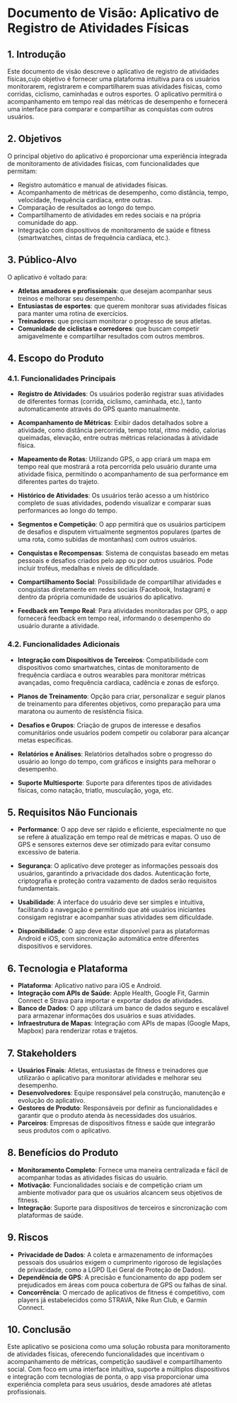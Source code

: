 # Documento de Visão: Aplicativo de Registro de Atividades Físicas

## 1. Introdução
Este documento de visão descreve o aplicativo de registro de atividades físicas,cujo objetivo é fornecer uma plataforma intuitiva para os usuários monitorarem, registrarem e compartilharem suas atividades físicas, como corridas, ciclismo, caminhadas e outros esportes. O aplicativo permitirá o acompanhamento em tempo real das métricas de desempenho e fornecerá uma interface para comparar e compartilhar as conquistas com outros usuários.

## 2. Objetivos
O principal objetivo do aplicativo é proporcionar uma experiência integrada de monitoramento de atividades físicas, com funcionalidades que permitam:
- Registro automático e manual de atividades físicas.
- Acompanhamento de métricas de desempenho, como distância, tempo, velocidade, frequência cardíaca, entre outras.
- Comparação de resultados ao longo do tempo.
- Compartilhamento de atividades em redes sociais e na própria comunidade do app.
- Integração com dispositivos de monitoramento de saúde e fitness (smartwatches, cintas de frequência cardíaca, etc.).

## 3. Público-Alvo
O aplicativo é voltado para:
- **Atletas amadores e profissionais**: que desejam acompanhar seus treinos e melhorar seu desempenho.
- **Entusiastas de esportes**: que querem monitorar suas atividades físicas para manter uma rotina de exercícios.
- **Treinadores**: que precisam monitorar o progresso de seus atletas.
- **Comunidade de ciclistas e corredores**: que buscam competir amigavelmente e compartilhar resultados com outros membros.

## 4. Escopo do Produto

### 4.1. Funcionalidades Principais
- **Registro de Atividades**: Os usuários poderão registrar suas atividades de diferentes formas (corrida, ciclismo, caminhada, etc.), tanto automaticamente através do GPS quanto manualmente.
  
- **Acompanhamento de Métricas**: Exibir dados detalhados sobre a atividade, como distância percorrida, tempo total, ritmo médio, calorias queimadas, elevação, entre outras métricas relacionadas à atividade física.

- **Mapeamento de Rotas**: Utilizando GPS, o app criará um mapa em tempo real que mostrará a rota percorrida pelo usuário durante uma atividade física, permitindo o acompanhamento de sua performance em diferentes partes do trajeto.

- **Histórico de Atividades**: Os usuários terão acesso a um histórico completo de suas atividades, podendo visualizar e comparar suas performances ao longo do tempo.

- **Segmentos e Competição**: O app permitirá que os usuários participem de desafios e disputem virtualmente segmentos populares (partes de uma rota, como subidas de montanhas) com outros usuários.

- **Conquistas e Recompensas**: Sistema de conquistas baseado em metas pessoais e desafios criados pelo app ou por outros usuários. Pode incluir troféus, medalhas e níveis de dificuldade.

- **Compartilhamento Social**: Possibilidade de compartilhar atividades e conquistas diretamente em redes sociais (Facebook, Instagram) e dentro da própria comunidade de usuários do aplicativo.

- **Feedback em Tempo Real**: Para atividades monitoradas por GPS, o app fornecerá feedback em tempo real, informando o desempenho do usuário durante a atividade.

### 4.2. Funcionalidades Adicionais
- **Integração com Dispositivos de Terceiros**: Compatibilidade com dispositivos como smartwatches, cintas de monitoramento de frequência cardíaca e outros wearables para monitorar métricas avançadas, como frequência cardíaca, cadência e zonas de esforço.

- **Planos de Treinamento**: Opção para criar, personalizar e seguir planos de treinamento para diferentes objetivos, como preparação para uma maratona ou aumento de resistência física.

- **Desafios e Grupos**: Criação de grupos de interesse e desafios comunitários onde usuários podem competir ou colaborar para alcançar metas específicas.

- **Relatórios e Análises**: Relatórios detalhados sobre o progresso do usuário ao longo do tempo, com gráficos e insights para melhorar o desempenho.

- **Suporte Multiesporte**: Suporte para diferentes tipos de atividades físicas, como natação, triatlo, musculação, yoga, etc.

## 5. Requisitos Não Funcionais
- **Performance**: O app deve ser rápido e eficiente, especialmente no que se refere à atualização em tempo real de métricas e mapas. O uso de GPS e sensores externos deve ser otimizado para evitar consumo excessivo de bateria.
  
- **Segurança**: O aplicativo deve proteger as informações pessoais dos usuários, garantindo a privacidade dos dados. Autenticação forte, criptografia e proteção contra vazamento de dados serão requisitos fundamentais.

- **Usabilidade**: A interface do usuário deve ser simples e intuitiva, facilitando a navegação e permitindo que até usuários iniciantes consigam registrar e acompanhar suas atividades sem dificuldade.

- **Disponibilidade**: O app deve estar disponível para as plataformas Android e iOS, com sincronização automática entre diferentes dispositivos e servidores.

## 6. Tecnologia e Plataforma
- **Plataforma**: Aplicativo nativo para iOS e Android.
- **Integração com APIs de Saúde**: Apple Health, Google Fit, Garmin Connect e Strava para importar e exportar dados de atividades.
- **Banco de Dados**: O app utilizará um banco de dados seguro e escalável para armazenar informações dos usuários e suas atividades.
- **Infraestrutura de Mapas**: Integração com APIs de mapas (Google Maps, Mapbox) para renderizar rotas e trajetos.

## 7. Stakeholders
- **Usuários Finais**: Atletas, entusiastas de fitness e treinadores que utilizarão o aplicativo para monitorar atividades e melhorar seu desempenho.
- **Desenvolvedores**: Equipe responsável pela construção, manutenção e evolução do aplicativo.
- **Gestores de Produto**: Responsáveis por definir as funcionalidades e garantir que o produto atenda às necessidades dos usuários.
- **Parceiros**: Empresas de dispositivos fitness e saúde que integrarão seus produtos com o aplicativo.
  
## 8. Benefícios do Produto
- **Monitoramento Completo**: Fornece uma maneira centralizada e fácil de acompanhar todas as atividades físicas do usuário.
- **Motivação**: Funcionalidades sociais e de competição criam um ambiente motivador para que os usuários alcancem seus objetivos de fitness.
- **Integração**: Suporte para dispositivos de terceiros e sincronização com plataformas de saúde.
  
## 9. Riscos
- **Privacidade de Dados**: A coleta e armazenamento de informações pessoais dos usuários exigem o cumprimento rigoroso de legislações de privacidade, como a LGPD (Lei Geral de Proteção de Dados).
- **Dependência de GPS**: A precisão e funcionamento do app podem ser prejudicados em áreas com pouca cobertura de GPS ou falhas de sinal.
- **Concorrência**: O mercado de aplicativos de fitness é competitivo, com players já estabelecidos como STRAVA, Nike Run Club, e Garmin Connect.

## 10. Conclusão
Este aplicativo se posiciona como uma solução robusta para monitoramento de atividades físicas, oferecendo funcionalidades que incentivam o acompanhamento de métricas, competição saudável e compartilhamento social. Com foco em uma interface intuitiva, suporte a múltiplos dispositivos e integração com tecnologias de ponta, o app visa proporcionar uma experiência completa para seus usuários, desde amadores até atletas profissionais.
